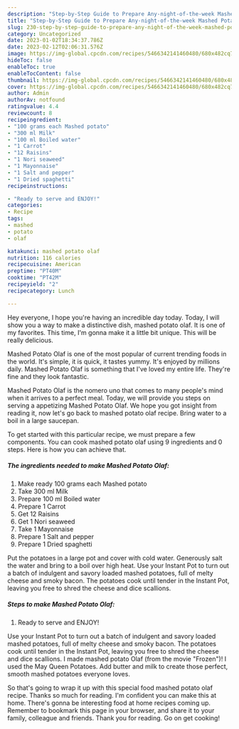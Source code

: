 ```yaml
---
description: "Step-by-Step Guide to Prepare Any-night-of-the-week Mashed Potato Olaf"
title: "Step-by-Step Guide to Prepare Any-night-of-the-week Mashed Potato Olaf"
slug: 230-step-by-step-guide-to-prepare-any-night-of-the-week-mashed-potato-olaf
category: Uncategorized
date: 2023-01-02T18:34:37.786Z
date: 2023-02-12T02:06:31.576Z
image: https://img-global.cpcdn.com/recipes/5466342141460480/680x482cq70/mashed-potato-olaf-recipe-main-photo.jpg
hideToc: false
enableToc: true
enableTocContent: false
thumbnail: https://img-global.cpcdn.com/recipes/5466342141460480/680x482cq70/mashed-potato-olaf-recipe-main-photo.jpg
cover: https://img-global.cpcdn.com/recipes/5466342141460480/680x482cq70/mashed-potato-olaf-recipe-main-photo.jpg
author: Admin
authorAv: notfound
ratingvalue: 4.4
reviewcount: 8
recipeingredient:
- "100 grams each Mashed potato"
- "300 ml Milk"
- "100 ml Boiled water"
- "1 Carrot"
- "12 Raisins"
- "1 Nori seaweed"
- "1 Mayonnaise"
- "1 Salt and pepper"
- "1 Dried spaghetti"
recipeinstructions:

- "Ready to serve and ENJOY!"
categories:
- Recipe
tags:
- mashed
- potato
- olaf

katakunci: mashed potato olaf 
nutrition: 116 calories
recipecuisine: American
preptime: "PT40M"
cooktime: "PT42M"
recipeyield: "2"
recipecategory: Lunch

---
```



Hey everyone, I hope you're having an incredible day today. Today, I will show you a way to make a distinctive dish, mashed potato olaf. It is one of my favorites. This time, I'm gonna make it a little bit unique. This will be really delicious.

Mashed Potato Olaf is one of the most popular of current trending foods in the world. It's simple, it is quick, it tastes yummy. It's enjoyed by millions daily. Mashed Potato Olaf is something that I've loved my entire life. They're fine and they look fantastic.

Mashed Potato Olaf is the nomero uno that comes to many people&#39;s mind when it arrives to a perfect meal. Today, we will provide you steps on serving a appetizing Mashed Potato Olaf. We hope you got insight from reading it, now let&#39;s go back to mashed potato olaf recipe. Bring water to a boil in a large saucepan.


To get started with this particular recipe, we must prepare a few components. You can cook mashed potato olaf using 9 ingredients and 0 steps. Here is how you can achieve that.

<!--inarticleads1-->

##### The ingredients needed to make Mashed Potato Olaf:

1. Make ready 100 grams each Mashed potato
1. Take 300 ml Milk
1. Prepare 100 ml Boiled water
1. Prepare 1 Carrot
1. Get 12 Raisins
1. Get 1 Nori seaweed
1. Take 1 Mayonnaise
1. Prepare 1 Salt and pepper
1. Prepare 1 Dried spaghetti


Put the potatoes in a large pot and cover with cold water. Generously salt the water and bring to a boil over high heat. Use your Instant Pot to turn out a batch of indulgent and savory loaded mashed potatoes, full of melty cheese and smoky bacon. The potatoes cook until tender in the Instant Pot, leaving you free to shred the cheese and dice scallions. 

<!--inarticleads2-->

##### Steps to make Mashed Potato Olaf:


1. Ready to serve and ENJOY!

Use your Instant Pot to turn out a batch of indulgent and savory loaded mashed potatoes, full of melty cheese and smoky bacon. The potatoes cook until tender in the Instant Pot, leaving you free to shred the cheese and dice scallions. I made mashed potato Olaf (from the movie &#34;Frozen&#34;)! I used the May Queen Potatoes. Add butter and milk to create those perfect, smooth mashed potatoes everyone loves. 

So that's going to wrap it up with this special food mashed potato olaf recipe. Thanks so much for reading. I'm confident you can make this at home. There's gonna be interesting food at home recipes coming up. Remember to bookmark this page in your browser, and share it to your family, colleague and friends. Thank you for reading. Go on get cooking!

